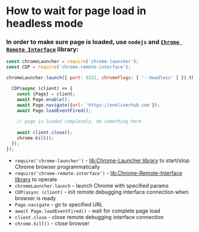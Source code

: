 # How to wait for page load in headless mode

### In order to make sure page is loaded, use `nodejs` and [`Chrome Remote Interface`](/chrome-headless/how-to-install-chrome-remote-interface) library:

```js
const chromeLauncher = require('chrome-launcher');
const CDP = require('chrome-remote-interface');

chromeLauncher.launch({ port: 9222, chromeFlags: [ '--headless' ] }).then(function(chrome) {

  CDP(async (client) => {
    const {Page} = client;
    await Page.enable();
    await Page.navigate({url: 'https://onelinerhub.com'});
    await Page.loadEventFired();
    
    // page is loaded completely, do something here
    
    await client.close();
    chrome.kill();
  });
});
```

- `require('chrome-launcher')` - [lib:Chrome-Launcher library](/chrome-headless/how-to-install-chrome-launcher-library) to start/stop Chrome browser programmatically
- `require('chrome-remote-interface')` - [lib:Chrome-Remote-Interface library](/chrome-headless/how-to-install-chrome-remote-interface) to operate
- `chromeLauncher.launch` - launch Chrome with specified params
- `CDP(async (client)` - init remote debugging interface connection when browser is ready
- `Page.navigate` - go to specified URL
- `await Page.loadEventFired()` - wait for complete page load
- `client.close` - close remote debugging interface connection
- `chrome.kill()` - close browser


